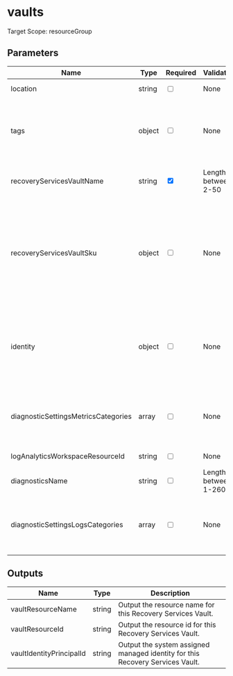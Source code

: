 ﻿# vaults

Target Scope: resourceGroup

## Parameters
| Name | Type | Required | Validation | Default value | Description |
| -- |  -- | -- | -- | -- | -- |
| location | string | <input type="checkbox"> | None | <pre>resourceGroup().location</pre> | Specifies the Azure location where the resource should be created. Defaults to the resourcegroup location. |
| tags | object | <input type="checkbox"> | None | <pre>{}</pre> | The tags to apply to this resource. This is an object with key/value pairs.<br>Example:<br>{<br>&nbsp;&nbsp;&nbsp;FirstTag: myvalue<br>&nbsp;&nbsp;&nbsp;SecondTag: another value<br>} |
| recoveryServicesVaultName | string | <input type="checkbox" checked> | Length between 2-50 | <pre></pre> | The name of the recovery services vault to create.<br>The Azure Recovery Services vault includes Azure Backup and Site Recovery, two services that let you to secure your data outside of your own data center. |
| recoveryServicesVaultSku | object | <input type="checkbox"> | None | <pre>{<br>  name: 'RS0'<br>  tier: 'Standard'<br>}</pre> | Define the sku you want to use for this Recovery Services vault. For formatting & options, please refer to https://docs.microsoft.com/en-us/azure/templates/microsoft.recoveryservices/vaults?pivots=deployment-language-bicep.<br>Quick examples:<br>Among others, options are:<br>`capacity`: capacity for the recovery vault services sku.<br>`family`: family for the recovery vault services.<br>`name`: name for the recovery vault services sku.<br>`size`: size for the recovery vault services sku.<br>`tier`: tier for the recovery vault services sku. |
| identity | object | <input type="checkbox"> | None | <pre>{<br>  type: 'SystemAssigned'<br>}</pre> | Sets the identity property for the vault<br>Examples:<br>{<br>&nbsp;&nbsp;&nbsp;type: 'UserAssigned'<br>&nbsp;&nbsp;&nbsp;userAssignedIdentities: {}<br>}<br>{<br>&nbsp;&nbsp;&nbsp;type: enableSystemIdentity ? 'SystemAssigned' : 'None'<br>} |
| diagnosticSettingsMetricsCategories | array | <input type="checkbox"> | None | <pre>[<br>  {<br>    categoryGroup: 'AllMetrics'<br>    enabled: true<br>  }<br>]</pre> | Which Metrics categories to enable; This defaults to `AllMetrics`. For array/object format, please refer to https://docs.microsoft.com/en-us/azure/templates/microsoft.insights/diagnosticsettings?tabs=bicep&pivots=deployment-language-bicep#metricsettings |
| logAnalyticsWorkspaceResourceId | string | <input type="checkbox"> | None | <pre>''</pre> | The azure resource id of the log analytics workspace to log the diagnostics to. |
| diagnosticsName | string | <input type="checkbox"> | Length between 1-260 | <pre>'AzurePlatformCentralizedLogging'</pre> | The name of the diagnostics. This defaults to `AzurePlatformCentralizedLogging`. |
| diagnosticSettingsLogsCategories | array | <input type="checkbox"> | None | <pre>[<br>  {<br>    categoryGroup: 'allLogs'<br>    enabled: true<br>  }<br>]</pre> | Which log categories to enable; This defaults to `allLogs`. For array/object format, please refer to https://docs.microsoft.com/en-us/azure/templates/microsoft.insights/diagnosticsettings?tabs=bicep#logsettings. |

## Outputs
| Name | Type | Description |
| -- |  -- | -- |
| vaultResourceName | string | Output the resource name for this Recovery Services Vault. |
| vaultResourceId | string | Output the resource id for this Recovery Services Vault. |
| vaultIdentityPrincipalId | string | Output the system assigned managed identity for this Recovery Services Vault. |

